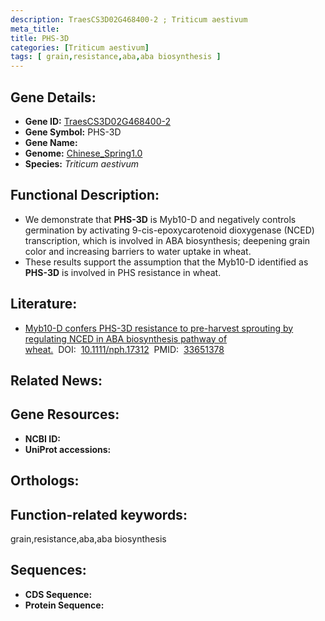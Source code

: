 ```yaml
---
description: TraesCS3D02G468400-2 ; Triticum aestivum
meta_title:
title: PHS-3D
categories: [Triticum aestivum]
tags: [ grain,resistance,aba,aba biosynthesis ]
---
```


## Gene Details:
- **Gene ID:**	[TraesCS3D02G468400-2]()
- **Gene Symbol:** PHS-3D
- **Gene Name:** 
- **Genome:** [Chinese_Spring1.0]()
- **Species:** *Triticum aestivum*

## Functional Description:
   - We demonstrate that **PHS-3D** is Myb10-D and negatively controls germination by activating 9-cis-epoxycarotenoid dioxygenase (NCED) transcription, which is involved in ABA biosynthesis; deepening grain color and increasing barriers to water uptake in wheat.
   - These results support the assumption that the Myb10-D identified as **PHS-3D** is involved in PHS resistance in wheat.

## Literature:
   - [Myb10-D confers PHS-3D resistance to pre-harvest sprouting by regulating NCED in ABA biosynthesis pathway of wheat.]( https://nph.onlinelibrary.wiley.com/doi/10.1111/nph.17312)&nbsp;&nbsp;DOI:&nbsp;&nbsp;[10.1111/nph.17312](https://nph.onlinelibrary.wiley.com/doi/10.1111/nph.17312)&nbsp;&nbsp;PMID:&nbsp;&nbsp;[33651378](https://pubmed.ncbi.nlm.nih.gov/33651378/)

## Related News:

## Gene Resources:
- **NCBI ID:** [](https://www.ncbi.nlm.nih.gov/gene/?term=)
- **UniProt accessions:** [](https://www.uniprot.org/uniprotkb//entry)

## Orthologs:

## Function-related keywords:
grain,resistance,aba,aba biosynthesis

## Sequences:
- **CDS Sequence:**
- **Protein Sequence:**
